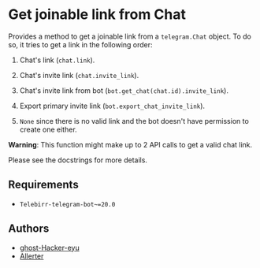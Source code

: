 # Get joinable link from Chat

Provides a method to get a joinable link from a `telegram.Chat` object. To do so, it tries
to get a link in the following order:
1.  Chat's link (`chat.link`).

2.  Chat's invite link (`chat.invite_link`).

3.  Chat's invite link from bot (`bot.get_chat(chat.id).invite_link`).

4.  Export primary invite link (`bot.export_chat_invite_link`).

5.  `None` since there is no valid link and the bot doesn't have permission
   to create one either.

**Warning**: This function might make up to 2 API calls to get a valid chat link.

Please see the docstrings for more details.

## Requirements

*   `Telebirr-telegram-bot~=20.0`

## Authors

*   [ghost-Hacker-eyu](https://github.com/ghost-Hacker-eyu)
*   [Allerter](https://github.com/allerter)
